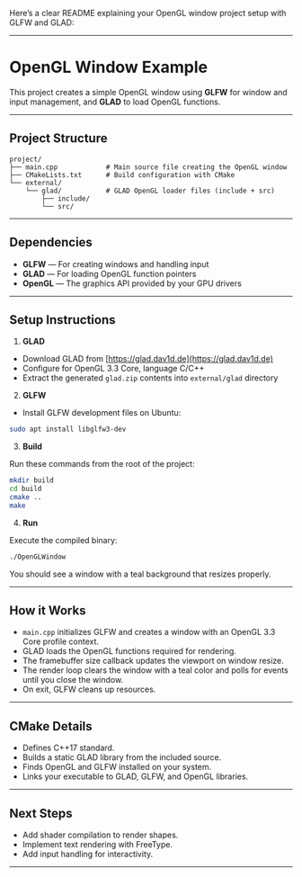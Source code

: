 Here’s a clear README explaining your OpenGL window project setup with GLFW and GLAD:

---

# OpenGL Window Example

This project creates a simple OpenGL window using **GLFW** for window and input management, and **GLAD** to load OpenGL functions.

---

## Project Structure

```
project/
├── main.cpp            # Main source file creating the OpenGL window
├── CMakeLists.txt      # Build configuration with CMake
└── external/
    └── glad/           # GLAD OpenGL loader files (include + src)
        ├── include/
        └── src/
```

---

## Dependencies

* **GLFW** — For creating windows and handling input
* **GLAD** — For loading OpenGL function pointers
* **OpenGL** — The graphics API provided by your GPU drivers

---

## Setup Instructions

1. **GLAD**

* Download GLAD from [https://glad.dav1d.de](https://glad.dav1d.de)
* Configure for OpenGL 3.3 Core, language C/C++
* Extract the generated `glad.zip` contents into `external/glad` directory

2. **GLFW**

* Install GLFW development files on Ubuntu:

```bash
sudo apt install libglfw3-dev
```

3. **Build**

Run these commands from the root of the project:

```bash
mkdir build
cd build
cmake ..
make
```

4. **Run**

Execute the compiled binary:

```bash
./OpenGLWindow
```

You should see a window with a teal background that resizes properly.

---

## How it Works

* `main.cpp` initializes GLFW and creates a window with an OpenGL 3.3 Core profile context.
* GLAD loads the OpenGL functions required for rendering.
* The framebuffer size callback updates the viewport on window resize.
* The render loop clears the window with a teal color and polls for events until you close the window.
* On exit, GLFW cleans up resources.

---

## CMake Details

* Defines C++17 standard.
* Builds a static GLAD library from the included source.
* Finds OpenGL and GLFW installed on your system.
* Links your executable to GLAD, GLFW, and OpenGL libraries.

---

## Next Steps

* Add shader compilation to render shapes.
* Implement text rendering with FreeType.
* Add input handling for interactivity.

---
